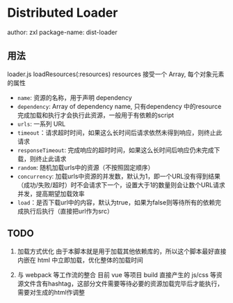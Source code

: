 # Distributed Loader
author: zxl
package-name: dist-loader

## 用法
loader.js loadResources(:resources)
resources 接受一个 Array, 每个对象元素的属性
* `name`: 资源的名称，用于声明 dependency
* `dependency`: Array of dependency name, 只有dependency 中的resource完成加载和执行才会执行此资源，一般用于有依赖的script
* `urls`: 一系列 URL
* `timeout`：请求超时时间，如果这么长时间后请求依然未得到响应，则终止此请求
* `responseTimeout`: 完成响应的超时时间，如果这么长时间后响应仍未完成下载，则终止此请求
* `random`: 随机加载urls中的资源（不按照固定顺序）
* `concurrency`: 加载urls中资源的并发数，默认为1，即一个URL没有得到结果（成功/失败/超时）时不会请求下一个，设置大于1的数量则会让数个URL请求并发，提高期望加载效率
* `load`：是否下载url中的内容，默认为true，如果为false则等待所有的依赖完成执行后执行（直接把url作为src）

## TODO
1. 加载方式优化
由于本脚本就是用于加载其他依赖库的，所以这个脚本最好直接内嵌在 html 中立即加载，优化整体的加载时间

2. 与 webpack 等工作流的整合
目前 vue 等项目 build 直接产生的 js/css 等资源文件含有hashtag，这部分文件需要等待必要的资源加载完毕后才能执行，需要对生成的html作调整